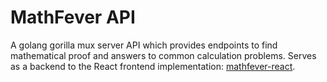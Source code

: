 # MathFever API

A golang gorilla mux server API which provides endpoints to find mathematical proof and answers to common calculation 
problems. Serves as a backend to the React frontend implementation: 
[mathfever-react](https://gitlab.com/ludw1gj/mathfever-react).
